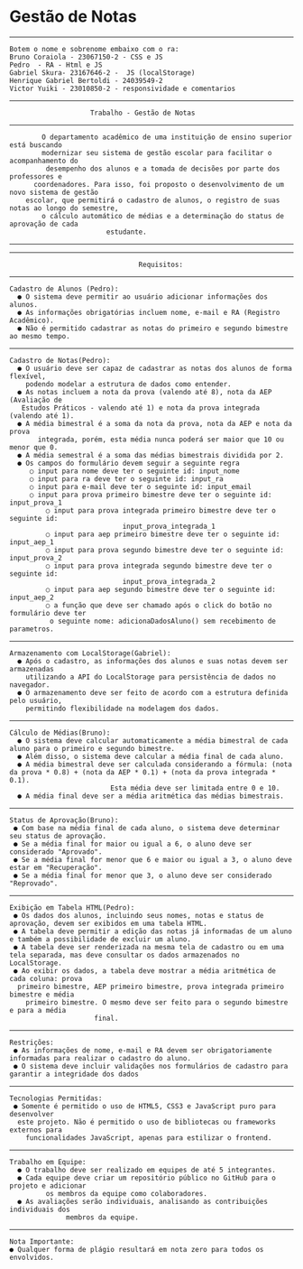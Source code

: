 #						    Gestão de Notas
------------------------------------------------------------------------------------------------------------------------------------------------------------------------------------------
	Botem o nome e sobrenome embaixo com o ra:
	Bruno Coraiola - 23067150-2 - CSS e JS
	Pedro  - RA - Html e JS
	Gabriel Skura- 23167646-2 -  JS (localStorage)
	Henrique Gabriel Bertoldi - 24039549-2 
	Victor Yuiki - 23010850-2 - responsividade e comentarios
------------------------------------------------------------------------------------------------------------------------------------------------------------------------------------------
 	
	  					Trabalho - Gestão de Notas
        
------------------------------------------------------------------------------------------------------------------------------------------------------------------------------------------
			O departamento acadêmico de uma instituição de ensino superior está buscando
			modernizar seu sistema de gestão escolar para facilitar o acompanhamento do
			 desempenho dos alunos e a tomada de decisões por parte dos professores e
		  coordenadores. Para isso, foi proposto o desenvolvimento de um novo sistema de gestão
		escolar, que permitirá o cadastro de alunos, o registro de suas notas ao longo do semestre,
			o cálculo automático de médias e a determinação do status de aprovação de cada
							estudante.
------------------------------------------------------------------------------------------------------------------------------------------------------------------------------------------
----------------------------------------------------------------------------------------------------------------------------------------------------------------------------------------

						          	Requisitos:
------------------------------------------------------------------------------------------------------------------------------------------------------------------------------------------
	Cadastro de Alunos (Pedro):
	  ● O sistema deve permitir ao usuário adicionar informações dos alunos.
	  ● As informações obrigatórias incluem nome, e-mail e RA (Registro Acadêmico).
 	  ● Não é permitido cadastrar as notas do primeiro e segundo bimestre ao mesmo tempo.
 	 
-------------------------------------------------------------------------------------------------------------------------------------------------------------------------------------------
	Cadastro de Notas(Pedro):
	  ● O usuário deve ser capaz de cadastrar as notas dos alunos de forma flexível,
 	    podendo modelar a estrutura de dados como entender.
 	  ● As notas incluem a nota da prova (valendo até 8), nota da AEP (Avaliação de
  	   Estudos Práticos - valendo até 1) e nota da prova integrada (valendo até 1).
  	  ● A média bimestral é a soma da nota da prova, nota da AEP e nota da prova
    	   integrada, porém, esta média nunca poderá ser maior que 10 ou menor que 0.
 	  ● A média semestral é a soma das médias bimestrais dividida por 2.
  	  ● Os campos do formulário devem seguir a seguinte regra
   		 ○ input para nome deve ter o seguinte id: input_nome
   		 ○ input para ra deve ter o seguinte id: input_ra
   		 ○ input para e-mail deve ter o seguinte id: input_email
   		 ○ input para prova primeiro bimestre deve ter o seguinte id: input_prova_1
    		 ○ input para prova integrada primeiro bimestre deve ter o seguinte id: 
			 					input_prova_integrada_1
    		 ○ input para aep primeiro bimestre deve ter o seguinte id: input_aep_1
    		 ○ input para prova segundo bimestre deve ter o seguinte id: input_prova_2
    		 ○ input para prova integrada segundo bimestre deve ter o seguinte id: 
			 					input_prova_integrada_2
    		 ○ input para aep segundo bimestre deve ter o seguinte id: input_aep_2
    		 ○ a função que deve ser chamado após o click do botão no formulário deve ter
			  o seguinte nome: adicionaDadosAluno() sem recebimento de parametros.

 ----------------------------------------------------------------------------------------------------------------------------------------------------------------------------------------
	Armazenamento com LocalStorage(Gabriel):
	  ● Após o cadastro, as informações dos alunos e suas notas devem ser armazenadas
 	    utilizando a API do LocalStorage para persistência de dados no navegador.
 	  ● O armazenamento deve ser feito de acordo com a estrutura definida pelo usuário,
 	    permitindo flexibilidade na modelagem dos dados.

----------------------------------------------------------------------------------------------------------------------------------------------------------------------------------------
	Cálculo de Médias(Bruno):
	  ● O sistema deve calcular automaticamente a média bimestral de cada aluno para o primeiro e segundo bimestre.
 	  ● Além disso, o sistema deve calcular a média final de cada aluno.
 	  ● A média bimestral deve ser calculada considerando a fórmula: (nota da prova * 0.8) + (nota da AEP * 0.1) + (nota da prova integrada * 0.1).
 							 Esta média deve ser limitada entre 0 e 10.
   	  ● A média final deve ser a média aritmética das médias bimestrais. 

----------------------------------------------------------------------------------------------------------------------------------------------------------------------------------------
	Status de Aprovação(Bruno):
 	 ● Com base na média final de cada aluno, o sistema deve determinar seu status de aprovação.
 	 ● Se a média final for maior ou igual a 6, o aluno deve ser considerado "Aprovado".
 	 ● Se a média final for menor que 6 e maior ou igual a 3, o aluno deve estar em "Recuperação".
 	 ● Se a média final for menor que 3, o aluno deve ser considerado "Reprovado". 

----------------------------------------------------------------------------------------------------------------------------------------------------------------------------------------
	Exibição em Tabela HTML(Pedro):
 	 ● Os dados dos alunos, incluindo seus nomes, notas e status de aprovação, devem ser exibidos em uma tabela HTML. 
 	 ● A tabela deve permitir a edição das notas já informadas de um aluno e também a possibilidade de excluir um aluno.
 	 ● A tabela deve ser renderizada na mesma tela de cadastro ou em uma tela separada, mas deve consultar os dados armazenados no LocalStorage.
 	 ● Ao exibir os dados, a tabela deve mostrar a média aritmética de cada coluna: prova
   	  primeiro bimestre, AEP primeiro bimestre, prova integrada primeiro bimestre e média
   	    primeiro bimestre. O mesmo deve ser feito para o segundo bimestre e para a média
   						 final.
	  
----------------------------------------------------------------------------------------------------------------------------------------------------------------------------------------
 	Restrições:
 	 ● As informações de nome, e-mail e RA devem ser obrigatoriamente informadas para realizar o cadastro do aluno.
 	 ● O sistema deve incluir validações nos formulários de cadastro para garantir a integridade dos dados
  	
----------------------------------------------------------------------------------------------------------------------------------------------------------------------------------------
	Tecnologias Permitidas:
 	 ● Somente é permitido o uso de HTML5, CSS3 e JavaScript puro para desenvolver
  	  este projeto. Não é permitido o uso de bibliotecas ou frameworks externos para
    	funcionalidades JavaScript, apenas para estilizar o frontend.
    
-----------------------------------------------------------------------------------------------------------------------------------------------------------------------------------------
	Trabalho em Equipe:
	  ● O trabalho deve ser realizado em equipes de até 5 integrantes.
 	  ● Cada equipe deve criar um repositório público no GitHub para o projeto e adicionar
   			 os membros da equipe como colaboradores.
  	  ● As avaliações serão individuais, analisando as contribuições individuais dos
  				  membros da equipe.

-----------------------------------------------------------------------------------------------------------------------------------------------------------------------------------------
	Nota Importante:
  	● Qualquer forma de plágio resultará em nota zero para todos os envolvidos.
